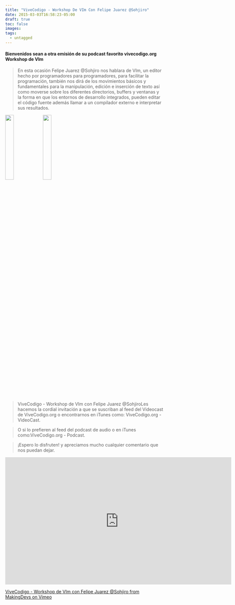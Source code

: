 ```yaml
---
title: "ViveCodigo - Workshop De VIm Con Felipe Juarez @Sohjiro"
date: 2015-03-03T16:58:23-05:00
draft: true
toc: false
images:
tags:
  - untagged
---
```


<h4>Bienvenidos sean a otra emisión de su podcast favorito vivecodigo.org Workshop de VIm</h4>

>En esta ocasión Felipe Juarez @Sohjiro nos hablara de VIm, un editor hecho por programadores para programadores,  para facilitar la programación, también nos dirá de los movimientos básicos y fundamentales para la manipulación, edición e inserción de texto así como moverse sobre los diferentes directorios, buffers y ventanas y la forma en que los entornos de desarrollo integrados, pueden editar el código fuente además llamar a un compilador externo e interpretar sus resultados.

<img src="http://vivecodigo.org/images/uno.jpg" style="width: 23%;"></img>
<img src="http://vivecodigo.org/images/dos.jpg" style="width: 23%;"></img>

>ViveCodigo - Workshop de VIm con Felipe Juarez @SohjiroLes hacemos la cordial invitación a que se suscriban al feed del Videocast de ViveCodigo.org o encontrarnos en iTunes como: ViveCodigo.org - VideoCast.

>O si lo prefieren al feed del podcast de audio o en iTunes como:ViveCodigo.org - Podcast.

>¡Espero lo disfruten! y apreciamos mucho cualquier comentario que nos puedan dejar.

<iframe src="https://player.vimeo.com/video/121086353?h=e2adc62963" width="720" height="405" frameborder="0"></iframe>

<a href="https://vimeo.com/121086353" target="_blank">ViveCodigo - Workshop de VIm con Felipe Juarez @Sohjiro from MakingDevs on Vimeo </a>
